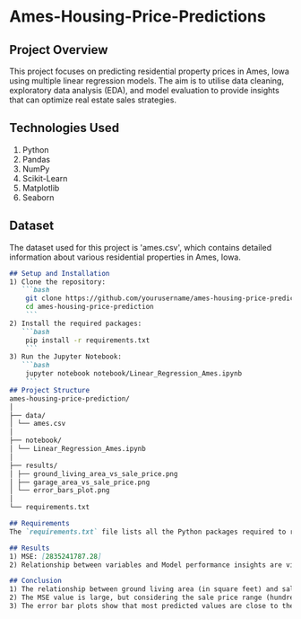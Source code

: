 # Ames-Housing-Price-Predictions

## Project Overview
This project focuses on predicting residential property prices in Ames, Iowa using multiple linear regression models. The aim is to utilise data cleaning, exploratory data analysis (EDA), and model evaluation to provide insights that can optimize real estate sales strategies.

## Technologies Used
1) Python
2) Pandas
3) NumPy
3) Scikit-Learn
4) Matplotlib
5) Seaborn

## Dataset
The dataset used for this project is 'ames.csv', which contains detailed information about various residential properties in Ames, Iowa.

```markdown
## Setup and Installation
1) Clone the repository:
   ```bash
    git clone https://github.com/yourusername/ames-housing-price-prediction.git
    cd ames-housing-price-prediction
    ```
2) Install the required packages:
   ```bash
    pip install -r requirements.txt
    ```
3) Run the Jupyter Notebook:
   ```bash
    jupyter notebook notebook/Linear_Regression_Ames.ipynb
    ```
## Project Structure
ames-housing-price-prediction/
│
├── data/
│ └── ames.csv
│
├── notebook/
│ └── Linear_Regression_Ames.ipynb
│
├── results/
│ ├── ground_living_area_vs_sale_price.png
│ ├── garage_area_vs_sale_price.png
│ └── error_bars_plot.png
│
└── requirements.txt

## Requirements
The `requirements.txt` file lists all the Python packages required to run the project. Install these dependencies to avoid any compatibility issues.

## Results
1) MSE: [2835241787.28]
2) Relationship between variables and Model performance insights are visualised in ground_living_area_vs_sale_price.png, garage_area_vs_sale_price.png and error_bars_plot.

## Conclusion
1) The relationship between ground living area (in square feet) and sale price, as well as the relationship between garage area and sale price, shows positive correlations. The correlation between ground living area and sale price is stronger.
2) The MSE value is large, but considering the sale price range (hundreds of thousands), this may not be a major concern.
3) The error bar plots show that most predicted values are close to the true values, though predictions for outliers are further off.
